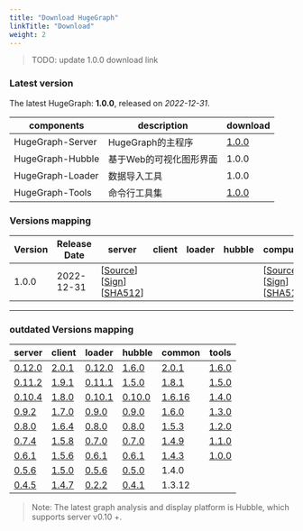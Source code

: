 ```yaml
---
title: "Download HugeGraph"
linkTitle: "Download"
weight: 2
---
```


> TODO: update 1.0.0 download link

### Latest version

The latest HugeGraph: **1.0.0**, released on _2022-12-31_.

| components       | description   | download                                                                                                         |
|------------------|---------------|------------------------------------------------------------------------------------------------------------------|
| HugeGraph-Server | HugeGraph的主程序 | [1.0.0](https://dist.apache.org/repos/dist/dev/incubator/hugegraph/1.0.0/apache-hugegraph-incubating-1.0.0.tar.gz)               |
| HugeGraph-Hubble | 基于Web的可视化图形界面 | 1.0.0  |
| HugeGraph-Loader | 数据导入工具        | 1.0.0 |
| HugeGraph-Tools  | 命令行工具集        | [1.0.0](https://dist.apache.org/repos/dist/dev/incubator/hugegraph/1.0.0/apache-hugegraph-toolchain-incubating-1.0.0.tar.gz)      |

###  Versions mapping
|Version   |  Release Date | server  | client  | loader  |hubble   | computer  |common  |   	tools | Release Notes  |
| ------------ | ------------ | ------------ | ------------ | ------------ | ------------ | ------------ | ------------ | ------------ | ------------ |
| 1.0.0  | 2022-12-31  | [[Source](https://dist.apache.org/repos/dist/dev/incubator/hugegraph/1.0.0/apache-hugegraph-incubating-1.0.0.tar.gz)] [[Sign](https://dist.apache.org/repos/dist/dev/incubator/hugegraph/1.0.0/apache-hugegraph-incubating-1.0.0.tar.gz.asc)] [[SHA512](https://dist.apache.org/repos/dist/dev/incubator/hugegraph/1.0.0/apache-hugegraph-incubating-1.0.0.tar.gz.sha512)]  |   |   |   |  [[Source](https://dist.apache.org/repos/dist/dev/incubator/hugegraph/1.0.0/apache-hugegraph-computer-incubating-1.0.0.tar.gz)] [[Sign](https://dist.apache.org/repos/dist/dev/incubator/hugegraph/1.0.0/apache-hugegraph-computer-incubating-1.0.0.tar.gz.asc)] [[SHA512](https://dist.apache.org/repos/dist/dev/incubator/hugegraph/1.0.0/apache-hugegraph-computer-incubating-1.0.0.tar.gz.sha512)]   |  [[Source](https://dist.apache.org/repos/dist/dev/incubator/hugegraph/1.0.0/apache-hugegraph-commons-incubating-1.0.0-src.tar.gz)] [[Sign](https://dist.apache.org/repos/dist/dev/incubator/hugegraph/1.0.0/apache-hugegraph-commons-incubating-1.0.0-src.tar.gz.asc)] [[SHA512](https://dist.apache.org/repos/dist/dev/incubator/hugegraph/1.0.0/apache-hugegraph-commons-incubating-1.0.0-src.tar.gz.sha512)]   |   [[Source](https://dist.apache.org/repos/dist/dev/incubator/hugegraph/1.0.0/apache-hugegraph-toolchain-incubating-1.0.0.tar.gz)] [[Sign](https://dist.apache.org/repos/dist/dev/incubator/hugegraph/1.0.0/apache-hugegraph-toolchain-incubating-1.0.0.tar.gz.asc)] [[SHA512](https://dist.apache.org/repos/dist/dev/incubator/hugegraph/1.0.0/apache-hugegraph-toolchain-incubating-1.0.0.tar.gz.sha512)]  |[Release-Notes](/docs/changelog/hugegraph-1.0.0-release-notes/)|
---
### outdated Versions mapping

| server                                                                                             | client                                                                                 | loader                                                                                                           | hubble                                                                                                             | common                                                                                   | tools                                                                                                       |
|----------------------------------------------------------------------------------------------------|----------------------------------------------------------------------------------------|------------------------------------------------------------------------------------------------------------------|--------------------------------------------------------------------------------------------------------------------|------------------------------------------------------------------------------------------|-------------------------------------------------------------------------------------------------------------|
| [0.12.0](https://github.com/hugegraph/hugegraph/releases/download/v0.12.0/hugegraph-0.12.0.tar.gz) | [2.0.1](https://mvnrepository.com/artifact/com.baidu.hugegraph/hugegraph-client/2.0.1) | [0.12.0](https://github.com/hugegraph/hugegraph-loader/releases/download/v0.12.0/hugegraph-loader-0.12.0.tar.gz) | [1.6.0](https://github.com/hugegraph/hugegraph-hubble/releases/download/v1.6.0/hugegraph-hubble-1.6.0.tar.gz)      | [2.0.1](https://mvnrepository.com/artifact/com.baidu.hugegraph/hugegraph-common/2.0.1)   | [1.6.0](https://github.com/hugegraph/hugegraph-tools/releases/download/v1.6.0/hugegraph-tools-1.6.0.tar.gz) |
| [0.11.2](https://github.com/hugegraph/hugegraph/releases/download/v0.11.2/hugegraph-0.11.2.tar.gz) | [1.9.1](https://mvnrepository.com/artifact/com.baidu.hugegraph/hugegraph-client/1.9.1) | [0.11.1](https://github.com/hugegraph/hugegraph-loader/releases/download/v0.11.1/hugegraph-loader-0.11.1.tar.gz) | [1.5.0](https://github.com/hugegraph/hugegraph-hubble/releases/download/v1.5.0/hugegraph-hubble-1.5.0.tar.gz)      | [1.8.1](https://mvnrepository.com/artifact/com.baidu.hugegraph/hugegraph-common/1.8.1)   | [1.5.0](https://github.com/hugegraph/hugegraph-tools/releases/download/v1.5.0/hugegraph-tools-1.5.0.tar.gz) |
| [0.10.4](https://github.com/hugegraph/hugegraph/releases/download/v0.10.4/hugegraph-0.10.4.tar.gz) | [1.8.0](https://mvnrepository.com/artifact/com.baidu.hugegraph/hugegraph-client/1.8.0) | [0.10.1](https://github.com/hugegraph/hugegraph-loader/releases/download/v0.10.1/hugegraph-loader-0.10.1.tar.gz) | [0.10.0](https://github.com/hugegraph/hugegraph-studio/releases/download/v0.10.0/hugegraph-studio-0.10.0.tar.gz)   | [1.6.16](https://mvnrepository.com/artifact/com.baidu.hugegraph/hugegraph-common/1.6.16) | [1.4.0](https://github.com/hugegraph/hugegraph-tools/releases/download/v1.4.0/hugegraph-tools-1.4.0.tar.gz) |
| [0.9.2](https://github.com/hugegraph/hugegraph/releases/download/v0.9.2/hugegraph-0.9.2.tar.gz)    | [1.7.0](https://mvnrepository.com/artifact/com.baidu.hugegraph/hugegraph-client/1.7.0) | [0.9.0](https://github.com/hugegraph/hugegraph-loader/releases/download/v0.9.0/hugegraph-loader-0.9.0.tar.gz)    | [0.9.0](https://github.com/hugegraph/hugegraph-studio/releases/download/v0.9.0/hugegraph-studio-0.9.0.tar.gz)      | [1.6.0](https://mvnrepository.com/artifact/com.baidu.hugegraph/hugegraph-common/1.6.0)   | [1.3.0](https://github.com/hugegraph/hugegraph-tools/releases/download/v1.3.0/hugegraph-tools-1.3.0.tar.gz) |
| [0.8.0](https://github.com/hugegraph/hugegraph/releases/download/v0.8.0/hugegraph-0.8.0.tar.gz)    | [1.6.4](https://mvnrepository.com/artifact/com.baidu.hugegraph/hugegraph-client/1.6.4) | [0.8.0](https://github.com/hugegraph/hugegraph-loader/releases/download/v0.8.0/hugegraph-loader-0.8.0.tar.gz)    | [0.8.0](https://github.com/hugegraph/hugegraph-studio/releases/download/v0.8.0/hugegraph-studio-0.8.0.tar.gz)      | [1.5.3](https://mvnrepository.com/artifact/com.baidu.hugegraph/hugegraph-common/1.5.3)   | [1.2.0](https://github.com/hugegraph/hugegraph-tools/releases/download/v1.2.0/hugegraph-tools-1.2.0.tar.gz) |
| [0.7.4](https://github.com/hugegraph/hugegraph/releases/download/v0.7.4/hugegraph-0.7.4.tar.gz)    | [1.5.8](https://mvnrepository.com/artifact/com.baidu.hugegraph/hugegraph-client/1.5.8) | [0.7.0](https://github.com/hugegraph/hugegraph-loader/releases/download/v0.7.0/hugegraph-loader-0.7.0.tar.gz)    | [0.7.0](https://github.com/hugegraph/hugegraph-studio/releases/download/v0.7.0/hugegraph-studio-0.7.0.tar.gz)      | [1.4.9](https://mvnrepository.com/artifact/com.baidu.hugegraph/hugegraph-common/1.4.9)   | [1.1.0](https://github.com/hugegraph/hugegraph-tools/releases/download/v1.1.0/hugegraph-tools-1.1.0.tar.gz) |
| [0.6.1](https://github.com/hugegraph/hugegraph/releases/download/v0.6.1/hugegraph-0.6.1.tar.gz)    | [1.5.6](https://mvnrepository.com/artifact/com.baidu.hugegraph/hugegraph-client/1.5.6) | [0.6.1](https://github.com/hugegraph/hugegraph-loader/releases/download/v0.6.1/hugegraph-loader-0.6.1.tar.gz)    | [0.6.1](https://github.com/hugegraph/hugegraph-studio/releases/download/v0.6.1/hugegraph-studio-0.6.1.tar.gz)      | [1.4.3](https://mvnrepository.com/artifact/com.baidu.hugegraph/hugegraph-common/1.4.3)   | [1.0.0](https://github.com/hugegraph/hugegraph-tools/releases/download/v1.0.0/hugegraph-tools-1.0.0.tar.gz) |
| [0.5.6](https://hugegraph.github.io/hugegraph-downloads/hugegraph-release-0.5.6-SNAPSHOT.tar.gz)   | [1.5.0](https://mvnrepository.com/artifact/com.baidu.hugegraph/hugegraph-client/1.5.0) | [0.5.6](https://hugegraph.github.io/hugegraph-downloads/hugegraph-loader/hugegraph-loader-0.5.6-bin.tar.gz)      | [0.5.0](https://hugegraph.github.io/hugegraph-downloads/hugegraph-studio/hugestudio-release-0.5.0-SNAPSHOT.tar.gz) | 1.4.0                                                                                    |                                                                                                             |
| [0.4.5](https://hugegraph.github.io/hugegraph-downloads/hugegraph-release-0.4.5-SNAPSHOT.tar.gz)   | [1.4.7](https://mvnrepository.com/artifact/com.baidu.hugegraph/hugegraph-client/1.4.7) | [0.2.2](https://hugegraph.github.io/hugegraph-downloads/hugegraph-loader/hugegraph-loader-0.2.2-bin.tar.gz)      | [0.4.1](https://hugegraph.github.io/hugegraph-downloads/hugegraph-studio/hugestudio-release-0.4.1-SNAPSHOT.tar.gz) | 1.3.12                                                                                   |                                                                                                             |

> Note: The latest graph analysis and display platform is Hubble, which supports server v0.10 +.

